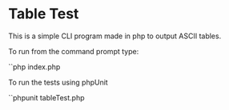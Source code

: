 Table Test
===========

This is a simple CLI program made in php to output ASCII tables.

To run from the command prompt type:

``php index.php

To run the tests using phpUnit

``phpunit tableTest.php

